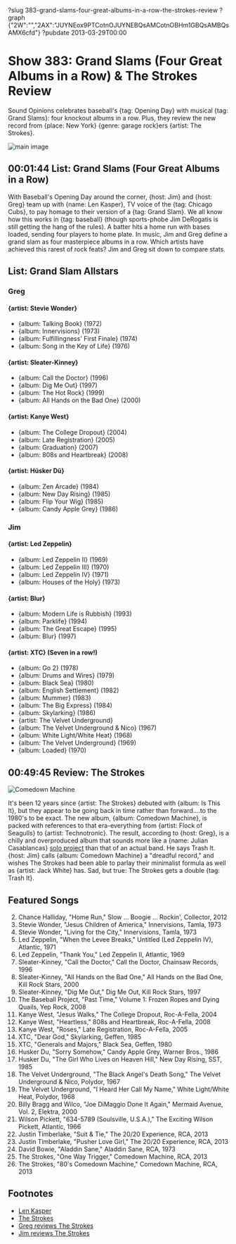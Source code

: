 ?slug 383-grand-slams-four-great-albums-in-a-row-the-strokes-review
?graph {"2W":"","2AX":"JUYNEox9PTCotnOJUYNEBQsAMCotnOBHm1GBQsAMBQsAMX6cfd"}
?pubdate 2013-03-29T00:00

# Show 383: Grand Slams (Four Great Albums in a Row) & The Strokes Review
Sound Opinions celebrates baseball's {tag: Opening Day} with musical {tag: Grand Slams}: four knockout albums in a row. Plus, they review the new record from {place: New York} {genre: garage rock}ers {artist: The Strokes}.

![main image](//static.soundopinions.org/images/2013/grandslams.jpg)

## 00:01:44 List: Grand Slams (Four Great Albums in a Row)
With Baseball's Opening Day around the corner, {host: Jim} and {host: Greg} team up with {name: Len Kasper}, TV voice of the {tag: Chicago Cubs}, to pay homage to their version of a {tag: Grand Slam}. We all know how this works in {tag: baseball} (though sports-phobe Jim DeRogatis is still getting the hang of the rules). A batter hits a home run with bases loaded, sending four players to home plate. In music, Jim and Greg define a grand slam as four masterpiece albums in a row. Which artists have achieved this rarest of rock feats? Jim and Greg sit down to compare stats. 

## List: Grand Slam Allstars

### Greg

#### {artist: Stevie Wonder}
- {album: Talking Book} (1972) 
- {album: Innervisions} (1973) 
- {album: Fulfillingness' First Finale} (1974) 
- {album: Song in the Key of Life} (1976)

#### {artist: Sleater-Kinney}
- {album: Call the Doctor} (1996)
- {album: Dig Me Out} (1997)
- {album: The Hot Rock} (1999)
- {album: All Hands on the Bad One} (2000)

#### {artist: Kanye West}
- {album: The College Dropout} (2004)
- {album: Late Registration} (2005)
- {album: Graduation} (2007)
- {album: 808s and Heartbreak} (2008)

#### {artist: Hüsker Dü}
- {album: Zen Arcade} (1984)
- {album: New Day Rising} (1985) 
- {album: Flip Your Wig} (1985)
- {album: Candy Apple Grey} (1986) 

### Jim

#### {artist: Led Zeppelin}
- {album: Led Zeppelin II} (1969)
- {album: Led Zeppelin III} (1970)
- {album: Led Zeppelin IV} (1971)
- {album: Houses of the Holy} (1973)

#### {artist: Blur}
- {album: Modern Life is Rubbish} (1993)
- {album: Parklife} (1994)
- {album: The Great Escape} (1995)
- {album: Blur} (1997)

#### {artist: XTC} (Seven in a row!)
- {album: Go 2} (1978) 
- {album: Drums and Wires} (1979)
- {album: Black Sea} (1980)
- {album: English Settlement} (1982)
- {album: Mummer} (1983) 
- {album: The Big Express} (1984) 
- {album: Skylarking} (1986)
- {artist: The Velvet Underground}
- {album: The Velvet Underground & Nico} (1967) 
- {album: White Light/White Heat} (1968) 
- {album: The Velvet Underground} (1969)
- {album: Loaded} (1970)

## 00:49:45 Review: The Strokes
![Comedown Machine](//static.soundopinions.org/assets/383/2AX0.jpg "560289/601140186")

It's been 12 years since {artist: The Strokes} debuted with {album: Is This It}, but they appear to be going back in time rather than forward....to the 1980's to be exact. The new album, {album: Comedown Machine}, is packed with references to that era-everything from {artist: Flock of Seagulls} to {artist: Technotronic}. The result, according to {host: Greg}, is a chilly and overproduced album that sounds more like a {name:  Julian Casablancas} [solo project](209/review/thestrokes) than that of an actual band. He says Trash It. {host: Jim} calls {album: Comedown Machine} a "dreadful record," and wishes The Strokes had been able to parlay their minimalist formula as well as {artist: Jack White} has. Sad, but true: The Strokes gets a double {tag: Trash It}.

## Featured Songs
2. Chance Halliday, "Home Run," Slow ... Boogie ... Rockin', Collector, 2012
3. Stevie Wonder, "Jesus Children of America," Innervisions, Tamla, 1973
4. Stevie Wonder, "Living for the City," Innervisions, Tamla, 1973
5. Led Zeppelin, "When the Levee Breaks," Untitled (Led Zeppelin IV), Atlantic, 1971
6. Led Zeppelin, "Thank You," Led Zeppelin II, Atlantic, 1969
7. Sleater-Kinney, "Call the Doctor," Call the Doctor, Chainsaw Records, 1996
8. Sleater-Kinney, "All Hands on the Bad One," All Hands on the Bad One, Kill Rock Stars, 2000
9. Sleater-Kinney, "Dig Me Out," Dig Me Out, Kill Rock Stars, 1997
10. The Baseball Project, "Past Time," Volume 1: Frozen Ropes and Dying Quails, Yep Rock, 2008
11. Kanye West, "Jesus Walks," The College Dropout, Roc-A-Fella, 2004
12. Kanye West, "Heartless," 808s and Heartbreak, Roc-A-Fella, 2008
13. Kanye West, "Roses," Late Registration, Roc-A-Fella, 2005
14. XTC, "Dear God," Skylarking, Geffen, 1985
15. XTC, "Generals and Majors," Black Sea, Geffen, 1980
16. Husker Du, "Sorry Somehow," Candy Apple Grey, Warner Bros., 1986
17. Husker Du, "The Girl Who Lives on Heaven Hill," New Day Rising, SST, 1985
18. The Velvet Underground, "The Black Angel's Death Song," The Velvet Underground & Nico, Polydor, 1967
19. The Velvet Underground, "I Heard Her Call My Name," White Light/White Heat, Polydor, 1968
20. Billy Bragg and Wilco, "Joe DiMaggio Done It Again," Mermaid Avenue, Vol. 2, Elektra, 2000
21. Wilson Pickett, "634-5789 (Soulsville, U.S.A.)," The Exciting Wilson Pickett, Atlantic, 1966
22. Justin Timberlake, "Suit & Tie," The 20/20 Experience, RCA, 2013
23. Justin Timberlake, "Pusher Love Girl," The 20/20 Experience, RCA, 2013
24. David Bowie, "Aladdin Sane," Aladdin Sane, RCA, 1973
25. The Strokes, "One Way Trigger," Comedown Machine, RCA, 2013
26. The Strokes, "80's Comedown Machine," Comedown Machine, RCA, 2013

## Footnotes
- [Len Kasper](http://chicago.cubs.mlb.com/team/broadcasters.jsp?c_id=chc)
- [The Strokes](http://www.thestrokes.com/us/home)
- [Greg reviews The Strokes](http://articles.chicagotribune.com/2013-03-25/entertainment/chi-strokes-comedown-machine-review-20130325_1_comedown-machine-album-review-strokes)
- [Jim reviews The Strokes](http://www.wbez.org/blogs/jim-derogatis/2013-04/turkey-shoot-strokes-justin-timberlake-david-bowie-and-nick-cave-106476)
